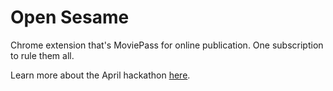 # Open Sesame 

Chrome extension that's MoviePass for online publication. One subscription to rule them all. 

Learn more about the April hackathon [here](https://apply.ycombinator.com/events/167). 
